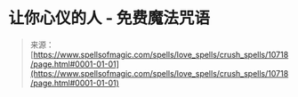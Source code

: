 <!--yml

category: 未分类

date: 2024-06-12 18:47:30

-->

# 让你心仪的人 - 免费魔法咒语

> 来源：[https://www.spellsofmagic.com/spells/love_spells/crush_spells/10718/page.html#0001-01-01](https://www.spellsofmagic.com/spells/love_spells/crush_spells/10718/page.html#0001-01-01)
